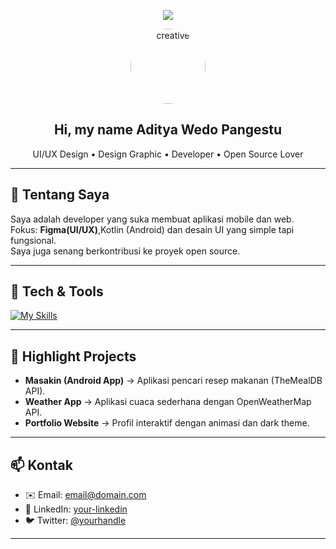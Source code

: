 <!-- Header / Hero -->

<p align="center">
  <img src="https://readme-typing-svg.herokuapp.com?font=Fira+Code&size=24&duration=4000&pause=1000&color=CBFE00&center=true&vCenter=true&width=650&lines=%F0%9F%9F%A2+Halo!+Selamat+datang.;%F0%9F%94%B5+Saya+membuat+aplikasi+Android.;%F0%9F%9F%A3+Scroll+ke+bawah+untuk+portofolio."/>
</p>
<p align="center">
  <img src="https://media.giphy.com/media/j5QcmXoFWl4Q0/giphy.gif" alt="creative" width="120" style="border-radius:50%"/>
</p>

<h2 align="center">Hi, my name Aditya Wedo Pangestu </h2>
<p align="center">UI/UX Design • Design Graphic • Developer • Open Source Lover</p>

---

## 🔭 Tentang Saya

Saya adalah developer yang suka membuat aplikasi mobile dan web.  
Fokus: **Figma(UI/UX)**,Kotlin (Android) dan desain UI yang simple tapi fungsional.  
Saya juga senang berkontribusi ke proyek open source.

---

## 🧰 Tech & Tools

[![My Skills](https://skillicons.dev/icons?i=css,dart,firebase,html,kotlin,swift,unity,visualstudio,ai,ae,kotlin,nodejs,figma&theme=light)](https://skillicons.dev)

---

## 🚀 Highlight Projects

- **Masakin (Android App)** → Aplikasi pencari resep makanan (TheMealDB API).
- **Weather App** → Aplikasi cuaca sederhana dengan OpenWeatherMap API.
- **Portfolio Website** → Profil interaktif dengan animasi dan dark theme.

---

## 📫 Kontak

- ✉️ Email: email@domain.com
- 💼 LinkedIn: [your-linkedin](https://www.linkedin.com)
- 🐦 Twitter: [@yourhandle](https://twitter.com)

---
